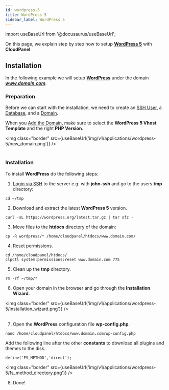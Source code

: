 ```yaml
---
id: wordpress-5
title: WordPress 5
sidebar_label: WordPress 5
---
```


import useBaseUrl from '@docusaurus/useBaseUrl';

On this page, we explain step by step how to setup **[WordPress 5](https://wordpress.org/)** with **CloudPanel**.

## Installation

In the following example we will setup **[WordPress](https://wordpress.org/)** under the domain ***www.domain.com***.

### Preparation

Before we can start with the installation, we need to create an [SSH User](users#adding-a-user), a [Database](databases#adding-a-database), and a [Domain](domains#adding-a-domain).

When you [Add the Domain](domains#adding-a-domain), make sure to select the **WordPress 5 Vhost Template** and the right **PHP Version**.

<img class="border" src={useBaseUrl('img/v1/applications/wordpress-5/new_domain.png')} /> <br /><br />

### Installation

To install **WordPress** do the following steps:

1. [Login via SSH](users#ssh-login) to the server e.g. with **john-ssh** and go to the users **tmp** directory:

```
cd ~/tmp
```

2. Download and extract the latest **WordPress 5** version.

```
curl -sL https://wordpress.org/latest.tar.gz | tar xfz -
```

3. Move files to the **htdocs** directory of the domain:

```
cp -R wordpress/* /home/cloudpanel/htdocs/www.domain.com/
```

4. Reset permissions.

```
cd /home/cloudpanel/htdocs/
clpctl system:permissions:reset www.domain.com 775
```

5. Clean up the **tmp** directory.

```
rm -rf ~/tmp/*
```

6. Open your domain in the browser and go through the **Installation Wizard**.

<img class="border" src={useBaseUrl('img/v1/applications/wordpress-5/installation_wizard.png')} /> <br /> <br />

7. Open the **WordPress** configuration file **wp-config.php**.

```
nano /home/cloudpanel/htdocs/www.domain.com/wp-config.php
```

Add the following line after the other **constants** to download all plugins and themes to the disk.

```
define('FS_METHOD','direct');
```

<img class="border" src={useBaseUrl('img/v1/applications/wordpress-5/fs_method_directory.png')} /> 

8. Done!


